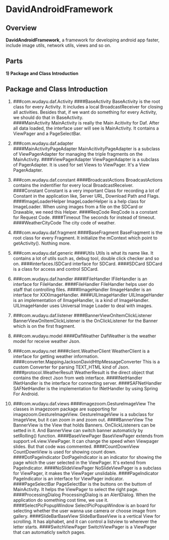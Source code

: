 # DavidAndroidFramework

## Overview

**DavidAndroidFramework**, a framework for developing android app faster, include image utils, network utils, views and so on.

## Parts
	
**1) Package and Class Introduction**  

## Package and Class Introduction

1. ###com.wudayu.daf.Activity
####BaseActivity
		BaseActivity is the root class for every Activity.  It includes a local BroadcastReceiver for closing all activities. Besides that, if we want do something for every Activity, we should do that in BaseActivity.  
####MainActivity
		MainActivity is really the Main Acitivity for Daf. After all data loaded, the interface user will see is MainActivity. It contains a ViewPager and a PageSelectBar.  

2. ###com.wudayu.daf.adapter	  
####MainActivityPageAdapter
		MainAcitivityPageAdapter is a subclass of ViewPagerAdapter for managing the triple fragments on the MainActivity.
####ViewPagerAdapter
		ViewPagerAdapter is a subclass of PagerAdapter. It is used for set Views to ViewPager. It's a View PagerAdapter.

3. ###com.wudayu.daf.constant
####BroadcastActions
		BroadcastActions contains the indentifier for every local BroadcastReceiver.
####Constant
		Constant is a very important Class for recording a lot of Constant in the application like, Server URL, Download Path and Flags.
####ImageLoaderHelper
		ImageLoaderHelper is a help class for ImageLoader. When using images from a file on the SDCard or Drawable, we need this Helper.
####ReqCode
		ReqCode is a constant for Request Code.
####Timeout
		The seconds for instead of timeout.
####WeatherCityCode
		The city code of weather.

4. ###com.wudayu.daf.fragment
####BaseFragment
		BaseFragment is the root class for every Fragment. It initialize the mContext which point to getActivity(). Nothing more.

5. ###com.wudayu.daf.generic
####Utils
		Utils is what its name like. It contains a lot of utils such as, debug tool, double click checker and so on.
####interfaces.ISDCard
		interface for SDCard.
####SDCard
		SDCard is a class for access and control SDCard.

6. ###com.wudayu.daf.handler
####IFileHandler
		IFileHandler is an interface for FileHander.
####FileHandler
		FileHandler helps user do staff that controlling files.
####IImageHandler
		IImageHandler is an interface for XXXImageHandler.
####UILImageHandler
		UILImageHander is an implementation of IImageHandler, is a kind of ImageHandler. UILImageHander uses Universal Image Loader to deal with images.
		
7. ###com.wudayu.daf.listener
####BannerViewOnItemClickListener
		BannerViewOnItemClickListener is the OnClickListener for the Banner which is on the first fragment.

8. ###com.wudayu.model
####DafWeather
		DafWeather is the weather model for receive weather Json.

9. ###com.wudayu.net
####client.WeatherClient
		WeatherClient is a interface for getting weather information.
####converter.MappingJacksonDavidHttpMessageConverter
		This is a custom Converter for parsing TEXT_HTML kind of Json.
####protocol.WeatherResult
		WeatherResult is the direct object that contains the direct Json from web interface.
####INetHandler
		INetHandler is the interface for connecting server.
####SAFNetHandler
		SAFNetHandler is the implementation for INetHandler by using Spring For Android.

10. ###com.wudayu.daf.views
####imagezoom.GestureImageView
		The classes in imagezoom package are supporting for imagezoom.GestureImageView. GestureImageView is a subclass for ImageView, but it can zoom in and zoom out.
####BannerView
		The BannerView is the View that holds Banners. OnClickListeners can be setted in it. And BannerView can switch banner automaticly by setRolling() function.
####BaseViewPager
		BaseViewPager extends from support.v4.view.ViewPager. It can change the speed when Viewpager slides. But that code was commented.
####CountDownView
		CountDownView is used for showing count down.
####DotPageIndicator
		DotPageIndicator is an indicator for showing the page which the user selected in the ViewPager. It's extend from PageIndicator.
####NoSlideViewPager
		NoSlideViewPager is a subclass for ViewPager, it makes the ViewPager unslidable.
####PageIndicator
		PageIndicator is an interface for ViewPager indicator.
####PageSelectBar
		PageSelectBar is the buttons on the buttom of MainActivity. It helps the ViewPager to select the right page.
####ProcessingDialog
		ProcessingDialog is an AlertDialog. When the application do something cost time, we use it.
####SelectPicPopupWindow
		SelectPicPopupWindow is an board for selecting whether the user wanna use camera or choose image from gallery.
####SlideBarBaseView
		SlideBarBaseView is a vertical View for scrolling. It has alphabet, and it can control a listview to wherever the letter starts.
####SwitchViewPager
		SwitchViewPager is a ViewPager that can automaticly switch pages.
